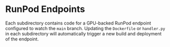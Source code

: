# RunPod Endpoints

Each subdirectory contains code for a GPU-backed RunPod endpoint configured to watch the `main` branch. Updating the `Dockerfile` or `handler.py` in each subdirectory will automatically trigger a new build and deployment of the endpoint.
